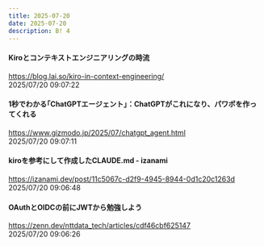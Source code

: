 ```yaml
---
title: 2025-07-20
date: 2025-07-20
description: B! 4
---
```


#### Kiroとコンテキストエンジニアリングの時流
https://blog.lai.so/kiro-in-context-engineering/<br>
2025/07/20 09:07:22<br>


#### 1秒でわかる｢ChatGPTエージェント｣：ChatGPTがこれになり、パワポを作ってくれる
https://www.gizmodo.jp/2025/07/chatgpt_agent.html<br>
2025/07/20 09:07:11<br>


#### kiroを参考にして作成したCLAUDE.md - izanami
https://izanami.dev/post/11c5067c-d2f9-4945-8944-0d1c20c1263d<br>
2025/07/20 09:06:48<br>


#### OAuthとOIDCの前にJWTから勉強しよう
https://zenn.dev/nttdata_tech/articles/cdf46cbf625147<br>
2025/07/20 09:06:26<br>



